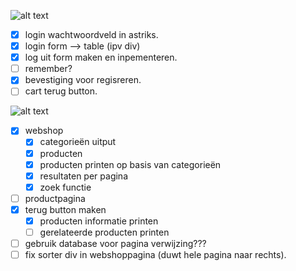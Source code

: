 ![alt text](https://avatars0.githubusercontent.com/u/11294766?v=3&s=40)
- [x] login wachtwoordveld in astriks. 
- [x] login form --> table (ipv div)
- [x] log uit form maken en inpementeren.
- [ ] remember?
- [x] bevestiging voor regisreren.
- [ ] cart terug button.

![alt text](https://avatars1.githubusercontent.com/u/11294762?v=3&s=64)
- [x] webshop
	- [x] categorieën uitput
	- [x] producten
	- [x] producten printen op basis van categorieën
	- [x] resultaten per pagina
	- [x] zoek functie
- [ ] productpagina
- [x] terug button maken
	- [x] producten informatie printen
	- [ ] gerelateerde producten printen
- [ ] gebruik database voor pagina verwijzing???
- [ ] fix sorter div in webshoppagina (duwt hele pagina naar rechts).
